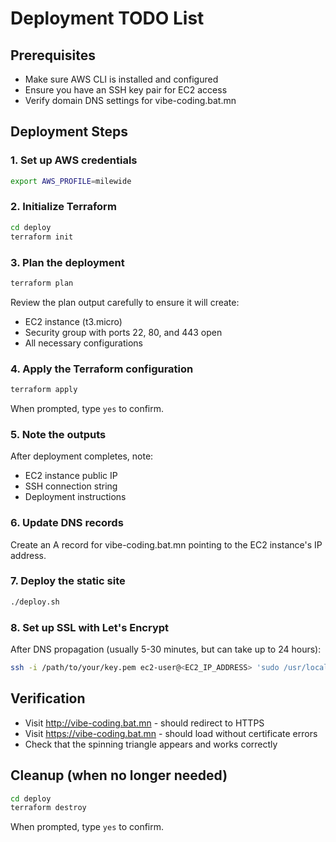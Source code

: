# Deployment TODO List

## Prerequisites
- Make sure AWS CLI is installed and configured
- Ensure you have an SSH key pair for EC2 access
- Verify domain DNS settings for vibe-coding.bat.mn

## Deployment Steps

### 1. Set up AWS credentials
```bash
export AWS_PROFILE=milewide
```

### 2. Initialize Terraform
```bash
cd deploy
terraform init
```

### 3. Plan the deployment
```bash
terraform plan
```
Review the plan output carefully to ensure it will create:
- EC2 instance (t3.micro)
- Security group with ports 22, 80, and 443 open
- All necessary configurations

### 4. Apply the Terraform configuration
```bash
terraform apply
```
When prompted, type `yes` to confirm.

### 5. Note the outputs
After deployment completes, note:
- EC2 instance public IP
- SSH connection string
- Deployment instructions

### 6. Update DNS records
Create an A record for vibe-coding.bat.mn pointing to the EC2 instance's IP address.

### 7. Deploy the static site
```bash
./deploy.sh
```

### 8. Set up SSL with Let's Encrypt
After DNS propagation (usually 5-30 minutes, but can take up to 24 hours):
```bash
ssh -i /path/to/your/key.pem ec2-user@<EC2_IP_ADDRESS> 'sudo /usr/local/bin/setup-ssl.sh vibe-coding.bat.mn'
```

## Verification
- Visit http://vibe-coding.bat.mn - should redirect to HTTPS
- Visit https://vibe-coding.bat.mn - should load without certificate errors
- Check that the spinning triangle appears and works correctly

## Cleanup (when no longer needed)
```bash
cd deploy
terraform destroy
```
When prompted, type `yes` to confirm.
